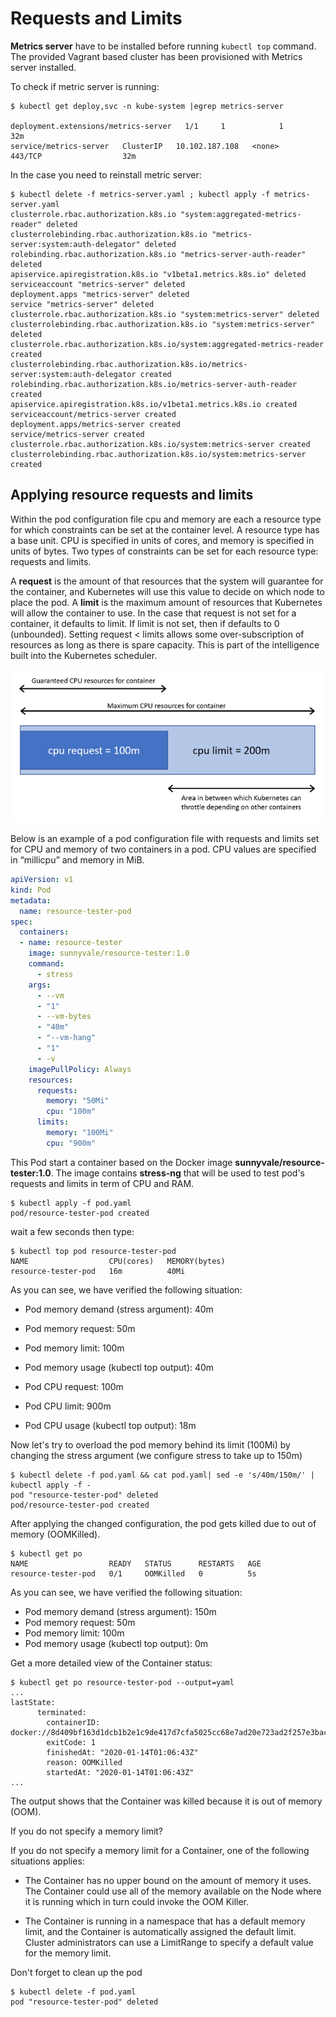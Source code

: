 # Requests and Limits

**Metrics server** have to be installed before running `kubectl top` command. The provided Vagrant based cluster has been provisioned with Metrics server installed.

To check if metric server is running:

```console
$ kubectl get deploy,svc -n kube-system |egrep metrics-server

deployment.extensions/metrics-server   1/1     1            1           32m
service/metrics-server   ClusterIP   10.102.187.108   <none>        443/TCP                  32m
```

In the case you need to reinstall metric server:

```console
$ kubectl delete -f metrics-server.yaml ; kubectl apply -f metrics-server.yaml
clusterrole.rbac.authorization.k8s.io "system:aggregated-metrics-reader" deleted
clusterrolebinding.rbac.authorization.k8s.io "metrics-server:system:auth-delegator" deleted
rolebinding.rbac.authorization.k8s.io "metrics-server-auth-reader" deleted
apiservice.apiregistration.k8s.io "v1beta1.metrics.k8s.io" deleted
serviceaccount "metrics-server" deleted
deployment.apps "metrics-server" deleted
service "metrics-server" deleted
clusterrole.rbac.authorization.k8s.io "system:metrics-server" deleted
clusterrolebinding.rbac.authorization.k8s.io "system:metrics-server" deleted
clusterrole.rbac.authorization.k8s.io/system:aggregated-metrics-reader created
clusterrolebinding.rbac.authorization.k8s.io/metrics-server:system:auth-delegator created
rolebinding.rbac.authorization.k8s.io/metrics-server-auth-reader created
apiservice.apiregistration.k8s.io/v1beta1.metrics.k8s.io created
serviceaccount/metrics-server created
deployment.apps/metrics-server created
service/metrics-server created
clusterrole.rbac.authorization.k8s.io/system:metrics-server created
clusterrolebinding.rbac.authorization.k8s.io/system:metrics-server created
```

## Applying resource requests and limits

Within the pod configuration file cpu and memory are each a resource type for which constraints can be set at the container level. A resource type has a base unit. CPU is specified in units of cores, and memory is specified in units of bytes. Two types of constraints can be set for each resource type: requests and limits.

A **request** is the amount of that resources that the system will guarantee for the container, and Kubernetes will use this value to decide on which node to place the pod. A **limit** is the maximum amount of resources that Kubernetes will allow the container to use. In the case that request is not set for a container, it defaults to limit. If limit is not set, then if defaults to 0 (unbounded). Setting request < limits allows some over-subscription of resources as long as there is spare capacity. This is part of the intelligence built into the Kubernetes scheduler.

![Requests and Limits](img/container-resource-1.png)

Below is an example of a pod configuration file with requests and limits set for CPU and memory of two containers in a pod. CPU values are specified in “millicpu” and memory in MiB.

```yaml
apiVersion: v1
kind: Pod
metadata:
  name: resource-tester-pod
spec:
  containers:
  - name: resource-tester
    image: sunnyvale/resource-tester:1.0
    command: 
      - stress
    args:  
      - --vm
      - "1"
      - --vm-bytes 
      - "40m"
      - "--vm-hang"
      - "1"
      - -v
    imagePullPolicy: Always
    resources:
      requests:
        memory: "50Mi"
        cpu: "100m"
      limits:
        memory: "100Mi"
        cpu: "900m"
```

This Pod start a container based on the Docker image **sunnyvale/resource-tester:1.0**. The image contains **stress-ng** that will be used to test pod's requests and limits in term of CPU and RAM.

```console
$ kubectl apply -f pod.yaml
pod/resource-tester-pod created
```

wait a few seconds then type:

```console
$ kubectl top pod resource-tester-pod 
NAME                  CPU(cores)   MEMORY(bytes)   
resource-tester-pod   16m          40Mi       
```

As you can see, we have verified the following situation:

- Pod memory demand (stress argument): 40m
- Pod memory request: 50m
- Pod memory limit: 100m
- Pod memory usage (kubectl top output): 40m

- Pod CPU request: 100m
- Pod CPU limit: 900m
- Pod CPU usage (kubectl top output): 18m

Now let's try to overload the pod memory behind its limit (100Mi) by changing the stress argument (we configure stress to take up to 150m)

```console
$ kubectl delete -f pod.yaml && cat pod.yaml| sed -e 's/40m/150m/' | kubectl apply -f -
pod "resource-tester-pod" deleted
pod/resource-tester-pod created
```

After applying the changed configuration, the pod gets killed due to out of memory (OOMKilled).

```console
$ kubectl get po
NAME                  READY   STATUS      RESTARTS   AGE
resource-tester-pod   0/1     OOMKilled   0          5s
```

As you can see, we have verified the following situation:

- Pod memory demand (stress argument): 150m
- Pod memory request: 50m
- Pod memory limit: 100m
- Pod memory usage (kubectl top output): 0m

Get a more detailed view of the Container status:

```console
$ kubectl get po resource-tester-pod --output=yaml
...
lastState:
      terminated:
        containerID: docker://8d409bf163d1dcb1b2e1c9de417d7cfa5025cc68e7ad20e723ad2f257e3bac28
        exitCode: 1
        finishedAt: "2020-01-14T01:06:43Z"
        reason: OOMKilled
        startedAt: "2020-01-14T01:06:43Z"
...
```

The output shows that the Container was killed because it is out of memory (OOM).

If you do not specify a memory limit?

If you do not specify a memory limit for a Container, one of the following situations applies:

- The Container has no upper bound on the amount of memory it uses. The Container could use all of the memory available on the Node where it is running which in turn could invoke the OOM Killer. 

- The Container is running in a namespace that has a default memory limit, and the Container is automatically assigned the default limit. Cluster administrators can use a LimitRange to specify a default value for the memory limit.

Don't forget to clean up the pod

```console
$ kubectl delete -f pod.yaml
pod "resource-tester-pod" deleted
```